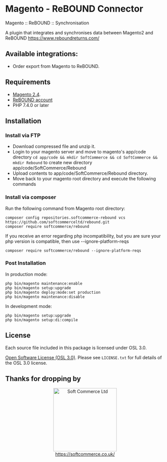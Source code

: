 # Magento - ReBOUND Connector
Magento :: ReBOUND :: Synchronisation

A plugin that integrates and synchronises data between Magento2 and ReBOUND https://www.reboundreturns.com/

## Available integrations:
- Order export from Magento to ReBOUND.

## Requirements
* [Magento 2.4](https://magento.com/tech-resources/download).
* [ReBOUND account](https://www.reboundreturns.com/)
* PHP 7.4.0 or later

## Installation

### Install via FTP
* Download compressed file and unzip it.
* Login to your magento server and move to magento's app/code directory
`cd app/code && mkdir SoftCommerce && cd SoftCommerce && mkdir Rebound` to create new directory app/code/SoftCommerce/Rebound
* Upload contents to app/code/SoftCommerce/Rebound directory.
* Move back to your magento root directory and execute the following commands

### Install via composer

Run the following command from Magento root directory:

```
composer config repositories.softcommerce-rebound vcs https://github.com/softcommerceltd/rebound.git
composer require softcommerce/rebound
```
If you receive an error regarding php incompatibility, but you are sure your php version is compatible, then use --ignore-platform-reqs
```
composer require softcommerce/rebound --ignore-platform-reqs
```

### Post Installation

In production mode:
```
php bin/magento maintenance:enable
php bin/magento setup:upgrade
php bin/magento deploy:mode:set production
php bin/magento maintenance:disable
```

In development mode:
```
php bin/magento setup:upgrade
php bin/magento setup:di:compile
```

## License
Each source file included in this package is licensed under OSL 3.0.

[Open Software License (OSL 3.0)](https://opensource.org/licenses/osl-3.0.php).
Please see `LICENSE.txt` for full details of the OSL 3.0 license.

## Thanks for dropping by

<p align="center">
    <a href="https://magento.com">
        <img src="https://softcommerce.co.uk/pub/media/banner/logo.svg" width="200" alt="Soft Commerce Ltd" />
    </a>
    <br />
    <a href="https://softcommerce.co.uk/">
        https://softcommerce.co.uk/
    </a>
</p>




